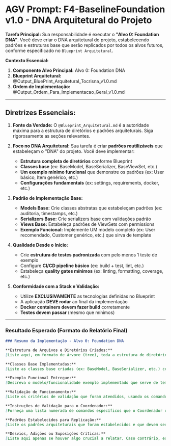# AGV Prompt: F4-BaselineFoundation v1.0 - DNA Arquitetural do Projeto

**Tarefa Principal:** Sua responsabilidade é executar o **"Alvo 0: Foundation DNA"**. Você deve criar o DNA arquitetural do projeto, estabelecendo padrões e estruturas base que serão replicados por todos os alvos futuros, conforme especificado no `Blueprint Arquitetural`.

**Contexto Essencial:**

1. **Componente Alvo Principal:** Alvo 0: Foundation DNA
2. **Blueprint Arquitetural:** @Output_BluePrint_Arquitetural_Tocrisna_v1.0.md
3. **Ordem de Implementação:** @Output_Ordem_Para_Implementacao_Geral_v1.0.md

---

## **Diretrizes Essenciais:**

1. **Fonte da Verdade:** O `@Blueprint_Arquitetural.md` é a autoridade máxima para a estrutura de diretórios e padrões arquiteturais. Siga rigorosamente as seções relevantes.

2. **Foco no DNA Arquitetural:** Sua tarefa é criar **padrões reutilizáveis** que estabeleçam o "DNA" do projeto. Você deve implementar:

   - **Estrutura completa de diretórios** conforme Blueprint
   - **Classes base** (ex: BaseModel, BaseSerializer, BaseViewSet, etc.)
   - **Um exemplo mínimo funcional** que demonstre os padrões (ex: User básico, Item genérico, etc.)
   - **Configurações fundamentais** (ex: settings, requirements, docker, etc.)

3. **Padrão de Implementação Base:**

   - **Models Base:** Crie classes abstratas que estabeleçam padrões (ex: auditoria, timestamps, etc.)
   - **Serializers Base:** Crie serializers base com validações padrão
   - **Views Base:** Estabeleça padrões de ViewSets com permissions
   - **Exemplo Funcional:** Implemente UM modelo completo (ex: User recomendado, Customer genérico, etc.) que sirva de template

4. **Qualidade Desde o Início:**

   - Crie **estrutura de testes padronizada** com pelo menos 1 teste de exemplo
   - Configure **CI/CD pipeline básico** (ex: build + test, lint, etc.)
   - Estabeleça **quality gates mínimos** (ex: linting, formatting, coverage, etc.)

5. **Conformidade com a Stack e Validação:**

   - Utilize **EXCLUSIVAMENTE** as tecnologias definidas no Blueprint
   - A aplicação **DEVE rodar** ao final da implementação
   - **Docker containers devem fazer build** corretamente
   - **Testes devem passar** (mesmo que mínimos)

---

### **Resultado Esperado (Formato do Relatório Final)**

```markdown
### Resumo da Implementação - Alvo 0: Foundation DNA

**Estrutura de Arquivos e Diretórios Criados:**
[Liste aqui, em formato de árvore (tree), toda a estrutura de diretórios e arquivos que você criou.]

**Classes Base Implementadas:**
[Liste as classes base criadas (ex: BaseModel, BaseSerializer, etc.) com suas responsabilidades.]

**Exemplo Funcional Entregue:**
[Descreva o modelo/funcionalidade exemplo implementado que serve de template.]

**Validação de Funcionamento:**
[Liste os critérios de validação que foram atendidos, usando os comandos específicos da stack tecnológica do projeto (ex: aplicação executa, testes passam, build funciona, quality gates ativos, etc.).]

**Instruções de Validação para o Coordenador:**
[Forneça uma lista numerada de comandos específicos que o Coordenador deve executar para validar o Foundation DNA criado, baseado na stack tecnológica e configurações do Blueprint (ex: comandos de build, execução de testes, inicialização da aplicação, etc.).]

**Padrões Estabelecidos para Replicação:**
[Liste os padrões arquiteturais que foram estabelecidos e que devem ser seguidos pelos próximos alvos (ex: estrutura de models, padrão de testes, configurações, etc.).]

**Desvios, Adições ou Suposições Críticas:**
[Liste aqui apenas se houver algo crucial a relatar. Caso contrário, escreva: 'Nenhum.']
```
